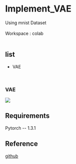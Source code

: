 # Implement_VAE
Using mnist Dataset<br>  
Workspace : colab<br>
<br>
## list
- VAE

<br>

### VAE<br>
<img src = "https://py-tonic.github.io/assets/img/VAE/vae_mnist.gif">
<br>


## Requirements<br>
Pytorch -- 1.3.1
<br>

## Reference
[github](https://github.com/pytorch/examples/blob/master/vae/main.py)

